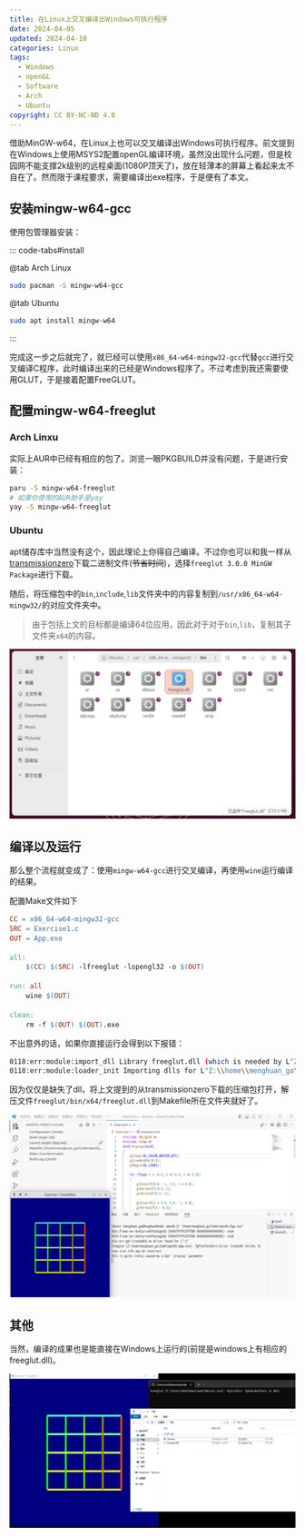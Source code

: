 ```yaml
---
title: 在Linux上交叉编译出Windows可执行程序
date: 2024-04-05
updated: 2024-04-10
categories: Linux
tags:
  - Windows
  - openGL
  - Software
  - Arch
  - Ubuntu
copyright: CC BY-NC-ND 4.0
---
```


借助MinGW-w64，在Linux上也可以交叉编译出Windows可执行程序。前文提到在Windows上使用MSYS2配置openGL编译环境，虽然没出现什么问题，但是校园网不能支撑2k级别的远程桌面(1080P顶天了)，放在轻薄本的屏幕上看起来太不自在了。然而限于课程要求，需要编译出exe程序，于是便有了本文。

<!-- more -->

## 安装mingw-w64-gcc

使用包管理器安装：

::: code-tabs#install

@tab Arch Linux

```bash
sudo pacman -S mingw-w64-gcc
```

@tab Ubuntu

```bash
sudo apt install mingw-w64
```
:::

完成这一步之后就完了，就已经可以使用`x86_64-w64-mingw32-gcc`代替`gcc`进行交叉编译C程序，此时编译出来的已经是Windows程序了。不过考虑到我还需要使用GLUT，于是接着配置FreeGLUT。

## 配置mingw-w64-freeglut

### Arch Linxu

实际上AUR中已经有相应的包了。浏览一眼PKGBUILD并没有问题，于是进行安装：

```bash
paru -S mingw-w64-freeglut
# 如果你使用的AUR助手是yay
yay -S mingw-w64-freeglut
```
### Ubuntu

apt储存库中当然没有这个，因此理论上你得自己编译。不过你也可以和我一样从[transmissionzero](https://www.transmissionzero.co.uk/software/freeglut-devel/)下载二进制文件(~~节省时间~~)，选择`freeglut 3.0.0 MinGW Package`进行下载。

随后，将压缩包中的`bin`,`include`,`lib`文件夹中的内容复制到`/usr/x86_64-w64-mingw32/`的对应文件夹中。

> 由于包括上文的目标都是编译64位应用，因此对于对于`bin`,`lib`，复制其子文件夹`x64`的内容。

![复制进去](../images/7/ubuntu_install.png)

## 编译以及运行

那么整个流程就变成了：使用`mingw-w64-gcc`进行交叉编译，再使用`wine`运行编译的结果。

配置Make文件如下

```Makefile
CC = x86_64-w64-mingw32-gcc
SRC = Exercise1.c
OUT = App.exe

all:
	$(CC) $(SRC) -lfreeglut -lopengl32 -o $(OUT)

run: all
	wine $(OUT)

clean:
	rm -f $(OUT) $(OUT).exe
```

不出意外的话，如果你直接运行会得到以下报错：

```bash
0118:err:module:import_dll Library freeglut.dll (which is needed by L"Z:\\home\\menghuan_go\\Code\\openGL\\test.exe") not found
0118:err:module:loader_init Importing dlls for L"Z:\\home\\menghuan_go\\Code\\openGL\\test.exe" failed, status c0000135
```

因为仅仅是缺失了dll，将上文提到的从transmissionzero下载的压缩包打开，解压文件`freeglut/bin/x64/freeglut.dll`到Makefile所在文件夹就好了。

![交叉编译并运行](../images/7/App_exe.png)

## 其他

当然，编译的成果也是能直接在Windows上运行的(前提是windows上有相应的freeglut.dll)。

![交叉编译的程序直接在Windows上运行](../images/7/Run_on_win.png)